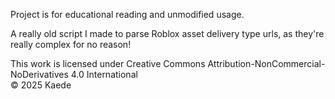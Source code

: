 Project is for educational reading and unmodified usage.<br>

A really old script I made to parse Roblox asset delivery type urls, as they're really complex for no reason!<br>

This work is licensed under Creative Commons Attribution-NonCommercial-NoDerivatives 4.0 International<br>
© 2025 Kaede
